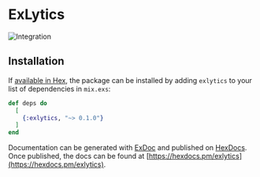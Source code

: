 # ExLytics

![Integration](https://github.com/corybuecker/exlytics/workflows/Integration/badge.svg?branch=integration)

## Installation

If [available in Hex](https://hex.pm/docs/publish), the package can be installed
by adding `exlytics` to your list of dependencies in `mix.exs`:

```elixir
def deps do
  [
    {:exlytics, "~> 0.1.0"}
  ]
end
```

Documentation can be generated with [ExDoc](https://github.com/elixir-lang/ex_doc)
and published on [HexDocs](https://hexdocs.pm). Once published, the docs can
be found at [https://hexdocs.pm/exlytics](https://hexdocs.pm/exlytics).
